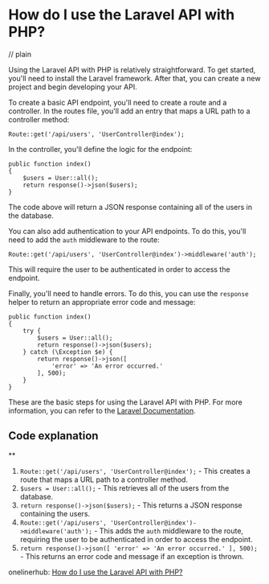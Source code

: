 # How do I use the Laravel API with PHP?
// plain

Using the Laravel API with PHP is relatively straightforward. To get started, you'll need to install the Laravel framework. After that, you can create a new project and begin developing your API.

To create a basic API endpoint, you'll need to create a route and a controller. In the routes file, you'll add an entry that maps a URL path to a controller method:

```
Route::get('/api/users', 'UserController@index');
```

In the controller, you'll define the logic for the endpoint:

```
public function index()
{
    $users = User::all();
    return response()->json($users);
}
```

The code above will return a JSON response containing all of the users in the database.

You can also add authentication to your API endpoints. To do this, you'll need to add the `auth` middleware to the route:

```
Route::get('/api/users', 'UserController@index')->middleware('auth');
```

This will require the user to be authenticated in order to access the endpoint.

Finally, you'll need to handle errors. To do this, you can use the `response` helper to return an appropriate error code and message:

```
public function index()
{
    try {
        $users = User::all();
        return response()->json($users);
    } catch (\Exception $e) {
        return response()->json([
            'error' => 'An error occurred.'
        ], 500);
    }
}
```

These are the basic steps for using the Laravel API with PHP. For more information, you can refer to the [Laravel Documentation](https://laravel.com/docs/7.x/routing).

## Code explanation
**

1. `Route::get('/api/users', 'UserController@index');` - This creates a route that maps a URL path to a controller method.
2. `$users = User::all();` - This retrieves all of the users from the database.
3. `return response()->json($users);` - This returns a JSON response containing the users.
4. `Route::get('/api/users', 'UserController@index')->middleware('auth');` - This adds the `auth` middleware to the route, requiring the user to be authenticated in order to access the endpoint.
5. `return response()->json([ 'error' => 'An error occurred.' ], 500);` - This returns an error code and message if an exception is thrown.

onelinerhub: [How do I use the Laravel API with PHP?](https://onelinerhub.com/php-laravel/how-do-i-use-the-laravel-api-with-php)